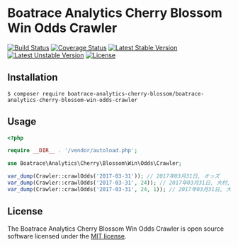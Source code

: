 # Boatrace Analytics Cherry Blossom Win Odds Crawler

[![Build Status](https://github.com/boatrace-analytics-cherry-blossom/boatrace-analytics-cherry-blossom-win-odds-crawler/workflows/tests/badge.svg)](https://github.com/boatrace-analytics-cherry-blossom/boatrace-analytics-cherry-blossom-win-odds-crawler/actions?query=workflow%3Atests)
[![Coverage Status](https://coveralls.io/repos/github/boatrace-analytics-cherry-blossom/boatrace-analytics-cherry-blossom-win-odds-crawler/badge.svg?branch=master)](https://coveralls.io/github/boatrace-analytics-cherry-blossom/boatrace-analytics-cherry-blossom-win-odds-crawler?branch=master)
[![Latest Stable Version](https://poser.pugx.org/boatrace-analytics-cherry-blossom/boatrace-analytics-cherry-blossom-win-odds-crawler/v/stable)](https://packagist.org/packages/boatrace-analytics-cherry-blossom/boatrace-analytics-cherry-blossom-win-odds-crawler)
[![Latest Unstable Version](https://poser.pugx.org/boatrace-analytics-cherry-blossom/boatrace-analytics-cherry-blossom-win-odds-crawler/v/unstable)](https://packagist.org/packages/boatrace-analytics-cherry-blossom/boatrace-analytics-cherry-blossom-win-odds-crawler)
[![License](https://poser.pugx.org/boatrace-analytics-cherry-blossom/boatrace-analytics-cherry-blossom-win-odds-crawler/license)](https://packagist.org/packages/boatrace-analytics-cherry-blossom/boatrace-analytics-cherry-blossom-win-odds-crawler)

## Installation
```
$ composer require boatrace-analytics-cherry-blossom/boatrace-analytics-cherry-blossom-win-odds-crawler
```

## Usage
```php
<?php

require __DIR__ . '/vendor/autoload.php';

use Boatrace\Analytics\Cherry\Blossom\Win\Odds\Crawler;

var_dump(Crawler::crawlOdds('2017-03-31')); // 2017年03月31日, オッズ
var_dump(Crawler::crawlOdds('2017-03-31', 24)); // 2017年03月31日, 大村, オッズ
var_dump(Crawler::crawlOdds('2017-03-31', 24, 1)); // 2017年03月31日, 大村, 1R, オッズ
```

## License
The Boatrace Analytics Cherry Blossom Win Odds Crawler is open source software licensed under the [MIT license](LICENSE).

